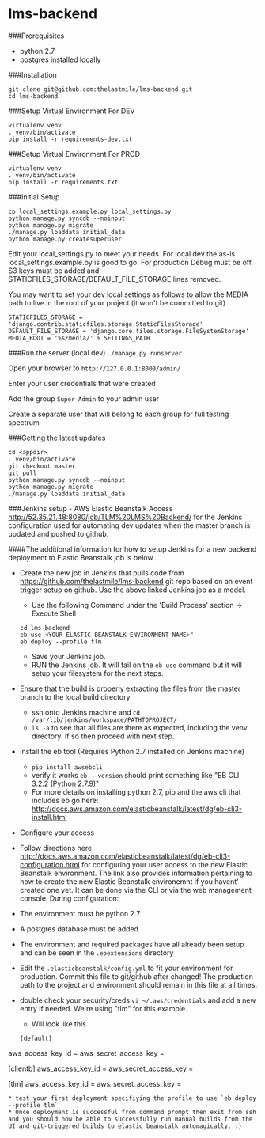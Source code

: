 # lms-backend

###Prerequisites

* python 2.7
* postgres installed locally

###Installation
```
git clone git@github.com:thelastmile/lms-backend.git
cd lms-backend
```

###Setup Virtual Environment For DEV
```
virtualenv venv
. venv/bin/activate
pip install -r requirements-dev.txt
```

###Setup Virtual Environment For PROD
```
virtualenv venv
. venv/bin/activate
pip install -r requirements.txt
```

###Initial Setup

```
cp local_settings.example.py local_settings.py
python manage.py syncdb --noinput
python manage.py migrate
./manage.py loaddata initial_data
python manage.py createsuperuser
```



Edit your local_settings.py to meet your needs.  For local dev the as-is local_settings.example.py is good to go.  For production Debug must be off, S3 keys must be added and STATICFILES_STORAGE/DEFAULT_FILE_STORAGE lines removed.

You may want to set your dev local settings as follows to allow the MEDIA path to live in the root of your project (it won't be committed to git)
```
STATICFILES_STORAGE = 'django.contrib.staticfiles.storage.StaticFilesStorage'
DEFAULT_FILE_STORAGE = 'django.core.files.storage.FileSystemStorage'
MEDIA_ROOT = '%s/media/' % SETTINGS_PATH
```

###Run the server (local dev)
`./manage.py runserver`

Open your browser to `http://127.0.0.1:8000/admin/`

Enter your user credentials that were created

Add the group `Super Admin` to your admin user

Create a separate user that will belong to each group for full testing spectrum

###Getting the latest updates
```
cd <appdir>
. venv/bin/activate
git checkout master
git pull
python manage.py syncdb --noinput
python manage.py migrate
./manage.py loaddata initial_data
```

###Jenkins setup - AWS Elastic Beanstalk
Access http://52.35.21.48:8080/job/TLM%20LMS%20Backend/ for the Jenkins configuration used for automating dev updates when the master branch is updated and pushed to github.

####The additional information for how to setup Jenkins for a new backend deployment to Elastic Beanstalk job is below

* Create the new job in Jenkins that pulls code from https://github.com/thelastmile/lms-backend git repo based on an event trigger setup on github.  Use the above linked Jenkins job as a model.
  * Use the following Command under the 'Build Process' section -> Execute Shell
  ```
  cd lms-backend
  eb use <YOUR ELASTIC BEANSTALK ENVIRONMENT NAME>"
  eb deploy --profile tlm
  ```
  * Save your Jenkins job.
  * RUN the Jenkins job.  It will fail on the `eb use` command but it will setup your filesystem for the next steps.

* Ensure that the build is properly extracting the files from the master branch to the local build directory
  * ssh onto Jenkins machine and `cd /var/lib/jenkins/workspace/PATHTOPROJECT/`
  * `ls -a` to see that all files are there as expected, including the venv directory.  If so then proceed with next step.
* install the eb tool (Requires Python 2.7 installed on Jenkins machine)
  * `pip install awsebcli`
  * verify it works `eb --version` should print something like "EB CLI 3.2.2 (Python 2.7.9)"
  * For more details on installing python 2.7, pip and the aws cli that includes eb go here: http://docs.aws.amazon.com/elasticbeanstalk/latest/dg/eb-cli3-install.html
 * Configure your access
  * Follow directions here http://docs.aws.amazon.com/elasticbeanstalk/latest/dg/eb-cli3-configuration.html for configuring your user access to the new Elastic Beanstalk environment.  The link also provides information pertaining to how to create the new Elastic Beanstalk environemnt if you havent' created one yet.  It can be done via the CLI or via the web management console.  During configuration:
   * The environment must be python 2.7
   * A postgres database must be added
 * The environment and required packages have all already been setup and can be seen in the `.ebextensions` directory
 * Edit the `.elasticbeanstalk/config.yml` to fit your environment for production.  Commit this file to git/github after changed!  The production path to the project and environment should remain in this file at all times.
* double check your security/creds `vi ~/.aws/credentials` and add a new entry if needed.  We're using "tlm" for this example.
  * Will look like this
  ```
  [default]
aws_access_key_id = <THEKEYID>
aws_secret_access_key = <THEACCESKEY>

[clientb]
aws_access_key_id = <THEKEYID>
aws_secret_access_key = <THEACCESKEY>

[tlm]
aws_access_key_id = <THEKEYID>
aws_secret_access_key = <THEACCESKEY>
  ```
* test your first deployment specifiying the profile to use `eb deploy --profile tlm`
* Once deployment is successful from command prompt then exit from ssh and you should now be able to successfully run manual builds from the UI and git-triggered builds to elastic beanstalk automagically. :)
